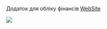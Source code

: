 Додаток для обліку фінансів [WebSite](https://money-guard-2.vercel.app/)

<img src="https://www.canva.com/design/DAGQZMY8E3A/yYlp8rUCHI2sT4KzqMkJ1w/watch">
